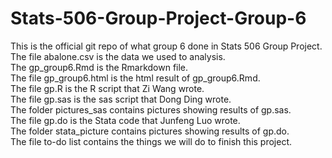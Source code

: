 # Stats-506-Group-Project-Group-6
This is the official git repo of what group 6 done in Stats 506 Group Project.  
The file abalone.csv is the data we used to analysis.  
The gp_group6.Rmd is the Rmarkdown file.    
The file gp_group6.html is the html result of gp_group6.Rmd.  
The file gp.R is the R script that Zi Wang wrote.    
The file gp.sas is the sas script that Dong Ding wrote.  
The folder pictures_sas contains pictures showing results of gp.sas.  
The file gp.do is the Stata code that Junfeng Luo wrote.  
The folder stata_picture contains pictures showing results of gp.do.  
The file to-do list contains the things we will do to finish this project.
